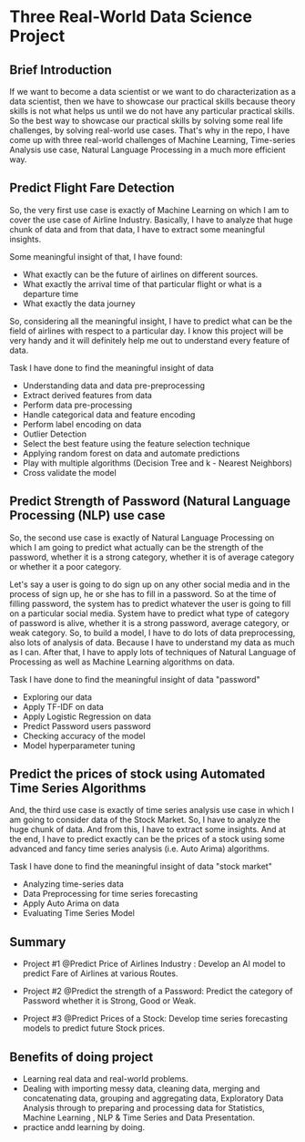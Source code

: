 # Three Real-World Data Science Project


## Brief Introduction

If we want to become a data scientist or we want to do characterization as a data scientist, then we have to showcase our practical skills because theory skills is not what helps us until we do not have any particular practical skills. So the best way to showcase our practical skills by solving some real life challenges, by solving real-world use cases. That's why in the repo, I have come up with three real-world challenges of Machine Learning, Time-series Analysis use case, Natural Language Processing in a much more efficient way.

## Predict Flight Fare Detection

So, the very first use case is exactly of Machine Learning on which I am to cover the use case of Airline Industry. Basically, I have to analyze that huge chunk of data and from that data, I have to extract some meaningful insights.

Some meaningful insight of that, I have found:

* What exactly can be the future of airlines on different sources.
* What exactly the arrival time of that particular flight or what is a departure time
* What exactly the data journey

So, considering all the meaningful insight, I have to predict what can be the field of airlines with respect to a particular day. I know this project will be very handy and it will definitely help me out to understand every feature of data.

Task I have done to find the meaningful insight of data

* Understanding data and data pre-preprocessing
* Extract derived features from data
* Perform data pre-processing
* Handle categorical data and feature encoding
* Perform label encoding on data
* Outlier Detection
* Select the best feature using the feature selection technique
* Applying random forest on data and automate predictions
* Play with multiple algorithms (Decision Tree and k - Nearest Neighbors)
* Cross validate the model

## Predict Strength of Password (Natural Language Processing (NLP) use case

So, the second use case is exactly of Natural Language Processing on which I am going to predict what actually can be the strength of the password, whether it is a strong category, whether it is of average category or whether it a poor category.

Let's say a user is going to do sign up on any other social media and in the process of sign up, he or she has to fill in a password. So at the time of filling password, the system has to predict whatever the user is going to fill on a particular social media. System have to predict what type of category of password is alive, whether it is a strong password, average category, or weak category. So, to build a model, I have to do lots of data preprocessing, also lots of analysis of data. Because I have to understand my data as much as I can. After that, I have to apply lots of techniques of Natural Language of Processing as well as Machine Learning algorithms on data.

Task I have done to find the meaningful insight of data "password"

* Exploring our data
* Apply TF-IDF on data
* Apply Logistic Regression on data
* Predict Password users password
* Checking accuracy of the model
* Model hyperparameter tuning

## Predict the prices of stock using Automated Time Series Algorithms 

And, the third use case is exactly of time series analysis use case in which I am going to consider data of the Stock Market. So, I have to analyze the huge chunk of data. And from this, I have to extract some insights. And at the end, I have to predict exactly can be the prices of a stock using some advanced and fancy time series analysis (i.e. Auto Arima) algorithms.

Task I have done to find the meaningful insight of data "stock market"

* Analyzing time-series data
* Data Preprocessing for time series forecasting
* Apply Auto Arima on data
* Evaluating Time Series Model

## Summary 

* Project #1 @Predict Price of Airlines Industry : Develop an AI model to predict Fare of Airlines at various Routes.

* Project #2 @Predict the strength of a Password: Predict the category of Password whether it is Strong, Good or Weak.

* Project #3 @Predict Prices of a Stock: Develop time series forecasting models to predict future Stock prices.

## Benefits of doing project 

* Learning real data and real-world problems.
* Dealing with importing messy data, cleaning data, merging and concatenating data, grouping and aggregating data, Exploratory Data Analysis through to preparing and processing data for Statistics, Machine Learning , NLP & Time Series and Data Presentation.
* practice andd learning by doing.


